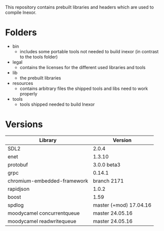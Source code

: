 This repository contains prebuilt libraries and headers
which are used to compile Inexor.



# Folders

* bin
  * includes some portable tools not needed to build inexor (in contrast to the tools folder)
* legal
  * contains the licenses for the different used libraries and tools
* lib
  * the prebuilt libraries
* resources
  * contains arbitrary files the shipped tools and libs need to work properly
* tools
  * tools shipped needed to build Inexor


# Versions

|    Library                   |     Version     |
| ---------------------------- | --------------- |
|    SDL2                      | 2.0.4           |
|    enet                      | 1.3.10          |
|    protobuf                  | 3.0.0 beta3     |
|    grpc                      | 0.14.1          |
|  chromium-embedded-framework | branch 2171     | 
|    rapidjson                 | 1.0.2           |
|    boost                     | 1.59            |
|    spdlog                    | master (+mod) 17.04.16 |
|  moodycamel concurrentqueue  | master 24.05.16 |
|  moodycamel readwritequeue   | master 24.05.16 |